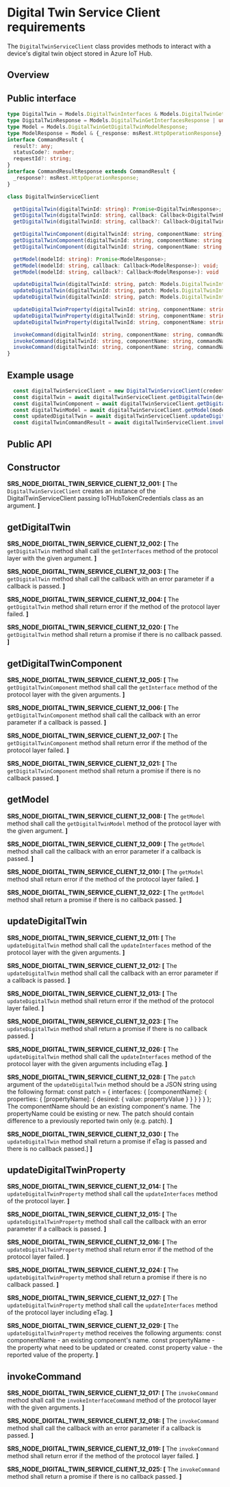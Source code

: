 # Digital Twin Service Client requirements

The `DigitalTwinServiceClient` class provides methods to interact with a device's digital twin object stored in Azure IoT Hub.

## Overview

## Public interface

```typescript
type DigitalTwin = Models.DigitalTwinInterfaces & Models.DigitalTwinGetInterfacesHeaders | undefined;
type DigitalTwinResponse = Models.DigitalTwinGetInterfacesResponse | undefined;
type Model = Models.DigitalTwinGetDigitalTwinModelResponse;
type ModelResponse = Model & {_response: msRest.HttpOperationResponse};
interface CommandResult {
  result?: any;
  statusCode?: number;
  requestId?: string;
}
interface CommandResultResponse extends CommandResult {
  _response?: msRest.HttpOperationResponse;
}

class DigitalTwinServiceClient

  getDigitalTwin(digitalTwinId: string): Promise<DigitalTwinResponse>;
  getDigitalTwin(digitalTwinId: string, callback: Callback<DigitalTwinResponse>): void;
  getDigitalTwin(digitalTwinId: string, callback?: Callback<DigitalTwinResponse>): void | Promise<DigitalTwinResponse> {

  getDigitalTwinComponent(digitalTwinId: string, componentName: string): Promise<DigitalTwinResponse>;
  getDigitalTwinComponent(digitalTwinId: string, componentName: string, callback: Callback<DigitalTwinResponse>): void;
  getDigitalTwinComponent(digitalTwinId: string, componentName: string, callback?: Callback<DigitalTwinResponse>): void | Promise<DigitalTwinResponse> {

  getModel(modelId: string): Promise<ModelResponse>;
  getModel(modelId: string, callback: Callback<ModelResponse>): void;
  getModel(modelId: string, callback?: Callback<ModelResponse>): void | Promise<ModelResponse> {

  updateDigitalTwin(digitalTwinId: string, patch: Models.DigitalTwinInterfacesPatch): Promise<DigitalTwinResponse>;
  updateDigitalTwin(digitalTwinId: string, patch: Models.DigitalTwinInterfacesPatch, callback: Callback<DigitalTwinResponse>): void;
  updateDigitalTwin(digitalTwinId: string, patch: Models.DigitalTwinInterfacesPatch, callback?: Callback<DigitalTwinResponse>): void | Promise<DigitalTwinResponse> {

  updateDigitalTwinProperty(digitalTwinId: string, componentName: string, propertyName: string, propertyValue: string): Promise<DigitalTwinResponse>;
  updateDigitalTwinProperty(digitalTwinId: string, componentName: string, propertyName: string, propertyValue: string, callback: Callback<DigitalTwinResponse>): void;
  updateDigitalTwinProperty(digitalTwinId: string, componentName: string, propertyName: string, propertyValue: string, callback?: Callback<DigitalTwinResponse>): void | Promise<DigitalTwinResponse> {

  invokeCommand(digitalTwinId: string, componentName: string, commandName: string, argument: string): Promise<CommandResultResponse>;
  invokeCommand(digitalTwinId: string, componentName: string, commandName: string, argument: string, callback: Callback<CommandResultResponse>): void;
  invokeCommand(digitalTwinId: string, componentName: string, commandName: string, argument: string, callback?: Callback<CommandResultResponse>): void | Promise<CommandResultResponse> {
}
```

## Example usage

```javascript
  const digitalTwinServiceClient = new DigitalTwinServiceClient(credentials);
  const digitalTwin = await digitalTwinServiceClient.getDigitalTwin(deviceDescription.deviceId);
  const digitalTwinComponent = await digitalTwinServiceClient.getDigitalTwinComponent(deviceDescription.deviceId, componentName);
  const digitalTwinModel = await digitalTwinServiceClient.getModel(modelId);
  const updatedDigitalTwin = await digitalTwinServiceClient.updateDigitalTwin(deviceDescription.deviceId, patch, digitalTwin.eTag);
  const digitalTwinCommandResult = await digitalTwinServiceClient.invokeCommand(digitalTwin.Id, digitalTwinComponentName, digitalTwinCommandName, digitalTwinArgument);
```

## Public API

## Constructor

**SRS_NODE_DIGITAL_TWIN_SERVICE_CLIENT_12_001: [** The `DigitalTwinServiceClient` creates an instance of the DigitalTwinServiceClient passing IoTHubTokenCredentials class as an argument. **]**

## getDigitalTwin

**SRS_NODE_DIGITAL_TWIN_SERVICE_CLIENT_12_002: [** The `getDigitalTwin` method shall call the `getInterfaces` method of the protocol layer with the given argument. **]**

**SRS_NODE_DIGITAL_TWIN_SERVICE_CLIENT_12_003: [** The `getDigitalTwin` method shall call the callback with an error parameter if a callback is passed. **]**

**SRS_NODE_DIGITAL_TWIN_SERVICE_CLIENT_12_004: [** The `getDigitalTwin` method shall return error if the method of the protocol layer failed. **]**

**SRS_NODE_DIGITAL_TWIN_SERVICE_CLIENT_12_020: [** The `getDigitalTwin` method shall return a promise if there is no callback passed. **]**

## getDigitalTwinComponent

**SRS_NODE_DIGITAL_TWIN_SERVICE_CLIENT_12_005: [** The `getDigitalTwinComponent` method shall call the `getInterface` method of the protocol layer with the given arguments. **]**

**SRS_NODE_DIGITAL_TWIN_SERVICE_CLIENT_12_006: [** The `getDigitalTwinComponent` method shall call the callback with an error parameter if a callback is passed. **]**

**SRS_NODE_DIGITAL_TWIN_SERVICE_CLIENT_12_007: [** The `getDigitalTwinComponent` method shall return error if the method of the protocol layer failed. **]**

**SRS_NODE_DIGITAL_TWIN_SERVICE_CLIENT_12_021: [** The `getDigitalTwinComponent` method shall return a promise if there is no callback passed. **]**

## getModel

**SRS_NODE_DIGITAL_TWIN_SERVICE_CLIENT_12_008: [** The `getModel` method shall call the `getDigitalTwinModel` method of the protocol layer with the given argument. **]**

**SRS_NODE_DIGITAL_TWIN_SERVICE_CLIENT_12_009: [** The `getModel` method shall call the callback with an error parameter if a callback is passed. **]**

**SRS_NODE_DIGITAL_TWIN_SERVICE_CLIENT_12_010: [** The `getModel` method shall return error if the method of the protocol layer failed. **]**

**SRS_NODE_DIGITAL_TWIN_SERVICE_CLIENT_12_022: [** The `getModel` method shall return a promise if there is no callback passed. **]**

## updateDigitalTwin

**SRS_NODE_DIGITAL_TWIN_SERVICE_CLIENT_12_011: [** The `updateDigitalTwin` method shall call the `updateInterfaces` method of the protocol layer with the given arguments. **]**

**SRS_NODE_DIGITAL_TWIN_SERVICE_CLIENT_12_012: [** The `updateDigitalTwin` method shall call the callback with an error parameter if a callback is passed. **]**

**SRS_NODE_DIGITAL_TWIN_SERVICE_CLIENT_12_013: [** The `updateDigitalTwin` method shall return error if the method of the protocol layer failed. **]**

**SRS_NODE_DIGITAL_TWIN_SERVICE_CLIENT_12_023: [** The `updateDigitalTwin` method shall return a promise if there is no callback passed. **]**

**SRS_NODE_DIGITAL_TWIN_SERVICE_CLIENT_12_026: [** The `updateDigitalTwin` method shall call the `updateInterfaces` method of the protocol layer with the given arguments including eTag. **]**

**SRS_NODE_DIGITAL_TWIN_SERVICE_CLIENT_12_028: [** The `patch` argument of the `updateDigitalTwin` method should be a JSON string using the following format:
 const patch = {
    interfaces: {
      [componentName]: {
        properties: {
          [propertyName]: {
            desired: {
              value: propertyValue
            }
          }
        }
      }
    }
  };
  The componentName should be an existing component's name.
  The propertyName could be existing or new.
  The patch should contain difference to a previously reported twin only (e.g. patch).
 **]**

**SRS_NODE_DIGITAL_TWIN_SERVICE_CLIENT_12_030: [** The `updateDigitalTwin` method shall return a promise if eTag is passed and there is no callback passed.] **]**

## updateDigitalTwinProperty

**SRS_NODE_DIGITAL_TWIN_SERVICE_CLIENT_12_014: [** The `updateDigitalTwinProperty` method shall call the `updateInterfaces` method of the protocol layer. **]**

**SRS_NODE_DIGITAL_TWIN_SERVICE_CLIENT_12_015: [** The `updateDigitalTwinProperty` method shall call the callback with an error parameter if a callback is passed. **]**

**SRS_NODE_DIGITAL_TWIN_SERVICE_CLIENT_12_016: [** The `updateDigitalTwinProperty` method shall return error if the method of the protocol layer failed. **]**

**SRS_NODE_DIGITAL_TWIN_SERVICE_CLIENT_12_024: [** The `updateDigitalTwinProperty` method shall return a promise if there is no callback passed. **]**

**SRS_NODE_DIGITAL_TWIN_SERVICE_CLIENT_12_027: [** The `updateDigitalTwinProperty` method shall call the `updateInterfaces` method of the protocol layer including eTag. **]**

**SRS_NODE_DIGITAL_TWIN_SERVICE_CLIENT_12_029: [** The `updateDigitalTwinProperty` method receives the following arguments:
  const componentName - an existing component's name.
  const propertyName - the property what need to be updated or created.
  const property value - the reported value of the property.
 **]**

## invokeCommand

**SRS_NODE_DIGITAL_TWIN_SERVICE_CLIENT_12_017: [** The `invokeCommand` method shall call the `invokeInterfaceCommand` method of the protocol layer with the given arguments. **]**

**SRS_NODE_DIGITAL_TWIN_SERVICE_CLIENT_12_018: [** The `invokeCommand` method shall call the callback with an error parameter if a callback is passed. **]**

**SRS_NODE_DIGITAL_TWIN_SERVICE_CLIENT_12_019: [** The `invokeCommand` method shall return error if the method of the protocol layer failed. **]**

**SRS_NODE_DIGITAL_TWIN_SERVICE_CLIENT_12_025: [** The `invokeCommand` method shall return a promise if there is no callback passed. **]**
